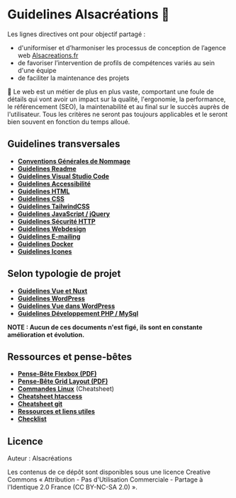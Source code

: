 # Guidelines Alsacréations 🥝

Les lignes directives ont pour objectif partagé :

- d'uniformiser et d’harmoniser les processus de conception de l’agence web [Alsacreations.fr](https://www.alsacreations.fr/)
- de favoriser l’intervention de profils de compétences variés au sein d'une équipe
- de faciliter la maintenance des projets

💬 Le web est un métier de plus en plus vaste, comportant une foule de détails qui vont avoir un impact sur la qualité, l'ergonomie, la performance, le référencement (SEO), la maintenabilité et au final sur le succès auprès de l'utilisateur. Tous les critères ne seront pas toujours applicables et le seront bien souvent en fonction du temps alloué.

## Guidelines transversales

- [**Conventions Générales de Nommage**](Conventions-generales-nommage.md)
- [**Guidelines Readme**](Guidelines-Readme.md)
- [**Guidelines Visual Studio Code**](Guidelines-VScode.md)
- [**Guidelines Accessibilité**](Guidelines-Accessibilite.md)
- [**Guidelines HTML**](Guidelines-HTML.md)
- [**Guidelines CSS**](Guidelines-CSS.md)
- [**Guidelines TailwindCSS**](Guidelines-Tailwind.md)
- [**Guidelines JavaScript / jQuery**](Guidelines-JavaScript.md)
- [**Guidelines Sécurité HTTP**](Guidelines-Securite-HTTP.md)
- [**Guidelines Webdesign**](Guidelines-Webdesign.md)
- [**Guidelines E-mailing**](Guidelines-E-mailing.md)
- [**Guidelines Docker**](Guidelines-Docker.md)
- [**Guidelines Icones**](Guidelines-Icones.md)

## Selon typologie de projet

- [**Guidelines Vue et Nuxt**](Guidelines-Vue-Nuxt-Front-End.md)
- [**Guidelines WordPress**](Guidelines-WordPress.md)
- [**Guidelines Vue dans WordPress**](Guidelines-Vue-WordPress.md)
- [**Guidelines Développement PHP / MySql**](Guidelines-Developpement-PHP.md)

**NOTE : Aucun de ces documents n'est figé, ils sont en constante amélioration et évolution.**

## Ressources et pense-bêtes

- [**Pense-Bête Flexbox (PDF)**](https://github.com/alsacreations/guidelines/blob/master/flexbox-cheatsheet.pdf)
- [**Pense-Bête Grid Layout (PDF)**](https://github.com/alsacreations/guidelines/blob/master/grid-cheatsheet.pdf)
- [**Commandes Linux**](Commandes-Linux.md) (Cheatsheet)
- [**Cheatsheet htaccess**](Cheatsheet-htaccess.md)
- [**Cheatsheet git**](Cheatsheet-Git.md)
- [**Ressources et liens utiles**](Ressources-liens.md)
- [**Checklist**](Checklist.md)

## Licence

Auteur : Alsacréations

Les contenus de ce dépôt sont disponibles sous une licence Creative Commons « Attribution - Pas d'Utilisation Commerciale - Partage à l'Identique 2.0 France (CC BY-NC-SA 2.0) ».
